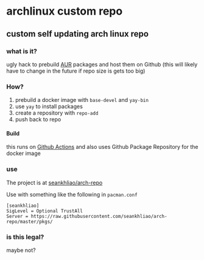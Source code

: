 # archlinux custom repo

## custom self updating arch linux repo

### what is it?

ugly hack to prebuild [AUR](https://aur.archlinux.org/)
packages and host them on Github
(this will likely have to change in the future if repo size is gets too big)

### How?

1. prebuild a docker image with `base-devel` and `yay-bin`
2. use `yay` to install packages
3. create a repository with `repo-add`
4. push back to repo

#### Build

this runs on [Github Actions](https://github.com/seankhliao/arch-repo/blob/master/.github/workflows/workflow.yaml)
and also uses Github Package Repository for the docker image

### use

The project is at [seankhliao/arch-repo](https://github.com/seankhliao/arch-repo)

Use with something like the following in `pacman.conf`

```
[seankhliao]
SigLevel = Optional TrustAll
Server = https://raw.githubusercontent.com/seankhliao/arch-repo/master/pkgs/
```

### is this legal?

maybe not?